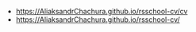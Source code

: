 * https://AliaksandrChachura.github.io/rsschool-cv/cv
* https://AliaksandrChachura.github.io/rsschool-cv/
